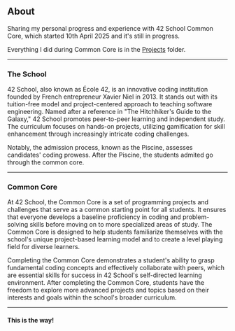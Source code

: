 ## About
Sharing my personal progress and experience with 42 School Common Core, which started 10th April 2025 and it's still in progress.

Everything I did during Common Core is in the [Projects](https://github.com/Chaudbrush/Common_Core/tree/main/Projects) folder.


---

### The School
42 School, also known as École 42, is an innovative coding institution founded by French entrepreneur Xavier Niel in 2013. It stands out with its tuition-free model and project-centered approach to teaching software engineering. Named after a reference in "The Hitchhiker's Guide to the Galaxy," 42 School promotes peer-to-peer learning and independent study. The curriculum focuses on hands-on projects, utilizing gamification for skill enhancement through increasingly intricate coding challenges.

Notably, the admission process, known as the Piscine, assesses candidates' coding prowess. After the Piscine, the students admited go through the common core.

---
 
### Common Core
At 42 School, the Common Core is a set of programming projects and challenges that serve as a common starting point for all students. It ensures that everyone develops a baseline proficiency in coding and problem-solving skills before moving on to more specialized areas of study. The Common Core is designed to help students familiarize themselves with the school's unique project-based learning model and to create a level playing field for diverse learners.

Completing the Common Core demonstrates a student's ability to grasp fundamental coding concepts and effectively collaborate with peers, which are essential skills for success in 42 School's self-directed learning environment. After completing the Common Core, students have the freedom to explore more advanced projects and topics based on their interests and goals within the school's broader curriculum.

---
<!--
Projects  | Grade
---------|------
C00   | <img src="https://img.shields.io/badge/score-85%20%2F%20100-success" />
C01   | <img src="https://img.shields.io/badge/score-100%20%2F%20100-success" />
C02   | <img src="https://img.shields.io/badge/score-85%20%2F%20100-success" />
C03   | <img src="https://img.shields.io/badge/score-100%20%2F%20100-success" />
C04  | <img src="https://img.shields.io/badge/score-70%20%2F%20100-success" />
C05  | <img src="https://img.shields.io/badge/score-80%20%2F%20100-success" />
C06  | <img src="https://img.shields.io/badge/score-100%20%2F%20100-success" />
C07  | <img src="https://img.shields.io/badge/score-60%20%2F%20100-success" />
C08  | <img src="https://img.shields.io/badge/score-100%20%2F%20100-success" />
C09  | <img src="https://img.shields.io/badge/score-100%20%2F%20100-success" />
Rush00 | <img src="https://img.shields.io/badge/score-0%20%2F%20100-red" />

Exam  | Grade
-------|------
Exam02 | <img src="https://img.shields.io/badge/score-50%20%2F%20100-success" />
Exam03 | <img src="https://img.shields.io/badge/score-80%20%2F%20100-success" />
Exam04 | <img src="https://img.shields.io/badge/score-70%20%2F%20100-success" />
---
-->
#### This is the way!
